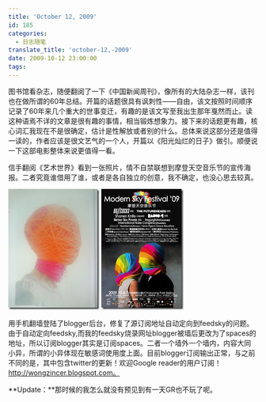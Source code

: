 ```yaml
---
title: 'October 12, 2009'
id: 185
categories:
  - 日志随笔
translate_title: 'october-12,-2009'
date: 2009-10-12 23:00:00
tags:
---
```


图书馆看杂志，随便翻阅了一下《中国新闻周刊》，像所有的大陆杂志一样，该刊也在做所谓的60年总结。开篇的话题很具有讽刺性——自由，该文按照时间顺序记录了60年来几个重大的世事变迁，有趣的是该文写至我出生那年戛然而止。读这种语焉不详的文章是很有趣的事情，相当锻炼想象力。接下来的话题更有趣，核心词汇我现在不是很确定，估计是性解放或者别的什么。总体来说这部分还是值得一读的，作者应该是很文艺气的一个人，开篇以《阳光灿烂的日子》做引。顺便说一下这部电影整体来说更值得一看。

信手翻阅《艺术世界》看到一张照片，情不自禁联想到摩登天空音乐节的宣传海报。二者究竟谁借用了谁，或者是各自独立的创意，我不确定，也没心思去较真。


![](/assets/img/blogimgs/capture/art_world.jpg)
![](/assets/img/blogimgs/capture/modern_sky.jpg)


用手机翻墙登陆了blogger后台，修复了源订阅地址自动定向到feedsky的问题。由于自动定向feedsky,而我的feedsky烧录网址blogger被墙后更改为了spaces的地址，所以订阅blogger其实是订阅spaces。二者一个墙外一个墙内，内容大同小异，所谓的小异体现在敏感词使用度上面。目前blogger订阅输出正常，与之前不同的是，其中包含twitter的更新！欢迎Google reader的用户订阅！ http://wongzincer.blogspot.com。

**Update：**那时候的我怎么就没有预见到有一天GR也不玩了呢。